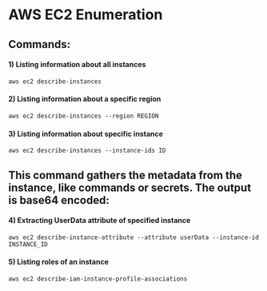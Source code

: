 # AWS EC2 Enumeration

## Commands:

#### 1) Listing information about all instances

    aws ec2 describe-instances

#### 2) Listing information about a specific region
   
    aws ec2 describe-instances --region REGION 

#### 3) Listing information about specific instance

    aws ec2 describe-instances --instance-ids ID 

## This command gathers the metadata from the instance, like commands or secrets. The output is base64 encoded:

#### 4) Extracting UserData attribute of specified instance

    aws ec2 describe-instance-attribute --attribute userData --instance-id INSTANCE_ID 

#### 5) Listing roles of an instance

    aws ec2 describe-iam-instance-profile-associations 
